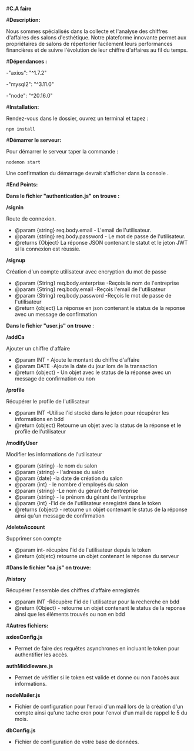 #**C.A faire**

#**Description:**

Nous sommes spécialisés dans la collecte et l'analyse des chiffres d'affaires des salons d'esthétique. Notre plateforme innovante permet aux propriétaires de salons de répertorier facilement leurs performances financières et de suivre l'évolution de leur chiffre d'affaires au fil du temps.

#**Dépendances :**

-"axios": "^1.7.2"

-"mysql2": "^3.11.0"

-"node": "^20.16.0"

#**Installation:**

Rendez-vous dans le dossier, ouvrez un terminal et tapez :

```
npm install
```

#**Démarrer le serveur:**

Pour démarrer le serveur taper la commande :

```
nodemon start
```

Une confirmation du démarrage devrait s'afficher dans la console .

#**End Points:**

**Dans le fichier "authentication.js" on trouve :**

**/signin**

Route de connexion.

- @param {string} req.body.email - L'email de l'utilisateur.
- @param {string} req.body.password - Le mot de passe de l'utilisateur.
- @returns {Object} La réponse JSON contenant le statut et le jeton JWT si la connexion est réussie.

**/signup**

Création d'un compte utilisateur avec encryption du mot de passe

- @param {String} req.body.enterprise -Reçois le nom de l'entreprise
- @param {String} req.body.email -Reçois l'email de l'utilisateur
- @param {String} req.body.password -Reçois le mot de passe de l'utilisateur
- @return {object} La réponse en json contenant le status de la reponse avec un message de confirmation

**Dans le fichier "user.js" on trouve** :

**/addCa**

Ajouter un chiffre d'affaire

- @param INT - Ajoute le montant du chiffre d'affaire
- @param DATE -Ajoute la date du jour lors de la transaction
- @return {object} - Un objet avec le status de la réponse avec un message de confirmation ou non

**/profile**

Récupérer le profile de l'utilisateur

- @param INT -Utilise l'id stocké dans le jeton pour récupérer les informations en bdd
- @return {object} Retourne un objet avec la status de la réponse et le profile de l'utilisateur

**/modifyUser**

Modifier les informations de l'utilisateur

- @param {string} -le nom du salon
- @param {string} - l'adresse du salon
- @param {date} -la date de création du salon
- @param {int} - le nombre d'employés du salon
- @param {string} -Le nom du gérant de l'entreprise
- @param {string} - le prénom du gérant de l'entreprise
- @param {int} -l'id de de l'utilisateur enregistré dans le token
- @returns {object} - retourne un objet contenant le status de la réponse ainsi qu'un message de confirmation

**/deleteAccount**

Supprimer son compte

- @param int- récupère l'id de l'utilisateur depuis le token
- @return {objetc} retourne un objet contenant le réponse du serveur

#**Dans le fichier "ca.js" on trouve:**

**/history**

Récupérer l'ensemble des chiffres d'affaire enregistrés

- @param INT -Récupère l'id de l'utilisateur pour la recherche en bdd
- @return {Object} - retourne un objet contenant le status de la reponse ainsi que les éléments trouvés ou non en bdd

#**Autres fichiers:**

**axiosConfig.js**

- Permet de faire des requêtes asynchrones en incluant le token pour authentifier les accès.

**authMiddleware.js**

- Permet de vérifier si le token est valide et donne ou non l'accès aux informations.

**nodeMailer.js**

- Fichier de configuration pour l'envoi d'un mail lors de la création d'un compte ainsi qu'une tache cron pour l'envoi d'un mail de rappel le 5 du mois.

**dbConfig.js**

- Fichier de configuration de votre base de données.
